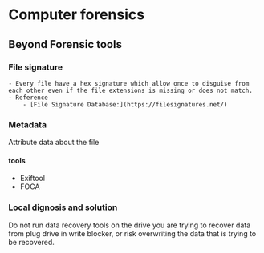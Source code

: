 # Computer forensics

## Beyond Forensic tools

### File signature

```
- Every file have a hex signature which allow once to disguise from each other even if the file extensions is missing or does not match.
- Reference
    - [File Signature Database:](https://filesignatures.net/) 
```

### Metadata

Attribute data about the file

#### tools

* Exiftool
* FOCA

### Local dignosis and solution

Do not run data recovery tools on the drive you are trying to recover data from plug drive in write blocker, or risk overwriting the data that is trying to be recovered.
